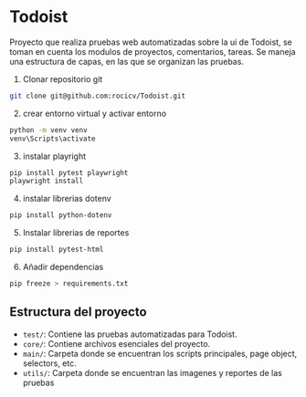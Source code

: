 # Todoist
<p>Proyecto que realiza pruebas web automatizadas sobre la ui de Todoist, se toman en cuenta los modulos de proyectos, comentarios, tareas. Se maneja una estructura de capas, en las que se organizan las pruebas.</p>

1. Clonar repositorio git

```bash
git clone git@github.com:rocicv/Todoist.git
```
2. crear entorno virtual y activar entorno
```bash
python -m venv venv
venv\Scripts\activate
```
3. instalar playright
```bash
pip install pytest playwright
playwright install
```
4. instalar librerias dotenv
```bash
pip install python-dotenv
```
5. Instalar librerias de reportes
```bash
pip install pytest-html
```
6. Añadir dependencias
```bash
pip freeze > requirements.txt
```
## Estructura del proyecto

- `test/`: Contiene las pruebas automatizadas para Todoist.
- `core/`: Contiene archivos esenciales del proyecto.
- `main/`: Carpeta donde se encuentran los scripts principales, page object, selectors, etc.
- `utils/`: Carpeta donde se encuentran las imagenes y reportes de las pruebas


  